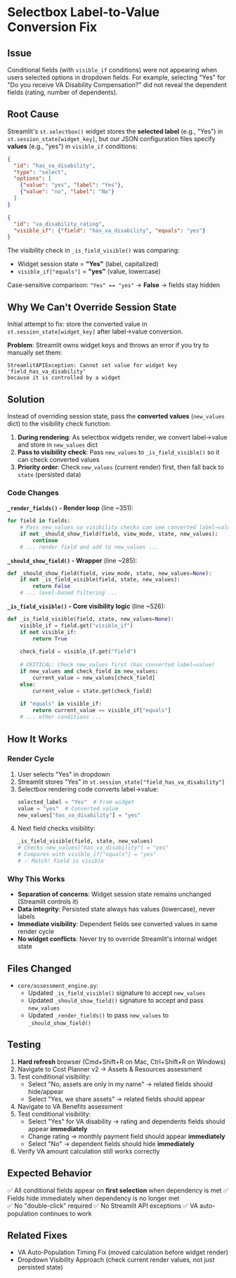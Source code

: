 # Selectbox Label-to-Value Conversion Fix

## Issue
Conditional fields (with `visible_if` conditions) were not appearing when users selected options in dropdown fields. For example, selecting "Yes" for "Do you receive VA Disability Compensation?" did not reveal the dependent fields (rating, number of dependents).

## Root Cause
Streamlit's `st.selectbox()` widget stores the **selected label** (e.g., "Yes") in `st.session_state[widget_key]`, but our JSON configuration files specify **values** (e.g., "yes") in `visible_if` conditions:

```json
{
  "id": "has_va_disability",
  "type": "select",
  "options": [
    {"value": "yes", "label": "Yes"},
    {"value": "no", "label": "No"}
  ]
}
```

```json
{
  "id": "va_disability_rating",
  "visible_if": {"field": "has_va_disability", "equals": "yes"}
}
```

The visibility check in `_is_field_visible()` was comparing:
- Widget session state = **"Yes"** (label, capitalized)
- `visible_if["equals"]` = **"yes"** (value, lowercase)

Case-sensitive comparison: `"Yes" == "yes"` → **False** → fields stay hidden

## Why We Can't Override Session State
Initial attempt to fix: store the converted value in `st.session_state[widget_key]` after label→value conversion.

**Problem**: Streamlit owns widget keys and throws an error if you try to manually set them:
```
StreamlitAPIException: Cannot set value for widget key 'field_has_va_disability' 
because it is controlled by a widget
```

## Solution
Instead of overriding session state, pass the **converted values** (`new_values` dict) to the visibility check function:

1. **During rendering**: As selectbox widgets render, we convert label→value and store in `new_values` dict
2. **Pass to visibility check**: Pass `new_values` to `_is_field_visible()` so it can check converted values
3. **Priority order**: Check `new_values` (current render) first, then fall back to `state` (persisted data)

### Code Changes

**`_render_fields()` - Render loop** (line ~351):
```python
for field in fields:
    # Pass new_values so visibility checks can see converted label→value mappings
    if not _should_show_field(field, view_mode, state, new_values):
        continue
    # ... render field and add to new_values ...
```

**`_should_show_field()` - Wrapper** (line ~285):
```python
def _should_show_field(field, view_mode, state, new_values=None):
    if not _is_field_visible(field, state, new_values):
        return False
    # ... level-based filtering ...
```

**`_is_field_visible()` - Core visibility logic** (line ~526):
```python
def _is_field_visible(field, state, new_values=None):
    visible_if = field.get("visible_if")
    if not visible_if:
        return True
    
    check_field = visible_if.get("field")
    
    # CRITICAL: Check new_values first (has converted label→value)
    if new_values and check_field in new_values:
        current_value = new_values[check_field]
    else:
        current_value = state.get(check_field)
    
    if "equals" in visible_if:
        return current_value == visible_if["equals"]
    # ... other conditions ...
```

## How It Works

### Render Cycle
1. User selects "Yes" in dropdown
2. Streamlit stores "Yes" in `st.session_state["field_has_va_disability"]`
3. Selectbox rendering code converts label→value:
   ```python
   selected_label = "Yes"  # From widget
   value = "yes"  # Converted value
   new_values["has_va_disability"] = "yes"
   ```
4. Next field checks visibility:
   ```python
   _is_field_visible(field, state, new_values)
   # Checks new_values["has_va_disability"] = "yes"
   # Compares with visible_if["equals"] = "yes"
   # ✅ Match! Field is visible
   ```

### Why This Works
- **Separation of concerns**: Widget session state remains unchanged (Streamlit controls it)
- **Data integrity**: Persisted state always has values (lowercase), never labels
- **Immediate visibility**: Dependent fields see converted values in same render cycle
- **No widget conflicts**: Never try to override Streamlit's internal widget state

## Files Changed
- `core/assessment_engine.py`:
  - Updated `_is_field_visible()` signature to accept `new_values`
  - Updated `_should_show_field()` signature to accept and pass `new_values`
  - Updated `_render_fields()` to pass `new_values` to `_should_show_field()`

## Testing
1. **Hard refresh** browser (Cmd+Shift+R on Mac, Ctrl+Shift+R on Windows)
2. Navigate to Cost Planner v2 → Assets & Resources assessment
3. Test conditional visibility:
   - Select "No, assets are only in my name" → related fields should hide/appear
   - Select "Yes, we share assets" → related fields should appear
4. Navigate to VA Benefits assessment
5. Test conditional visibility:
   - Select "Yes" for VA disability → rating and dependents fields should appear **immediately**
   - Change rating → monthly payment field should appear **immediately**
   - Select "No" → dependent fields should hide **immediately**
6. Verify VA amount calculation still works correctly

## Expected Behavior
✅ All conditional fields appear on **first selection** when dependency is met
✅ Fields hide immediately when dependency is no longer met  
✅ No "double-click" required
✅ No Streamlit API exceptions
✅ VA auto-population continues to work

## Related Fixes
- VA Auto-Population Timing Fix (moved calculation before widget render)
- Dropdown Visibility Approach (check current render values, not just persisted state)
